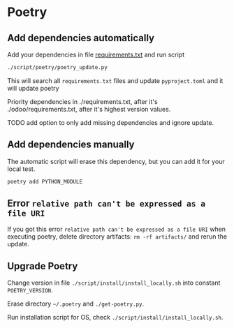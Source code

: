 # Poetry

## Add dependencies automatically

Add your dependencies in file [requirements.txt](../requirements.txt) and run script

```bash
./script/poetry/poetry_update.py
```

This will search all `requirements.txt` files and update `pyproject.toml` and it will update poetry

Priority dependencies in ./requirements.txt, after it's ./odoo/requirements.txt, after it's highest version values.

TODO add option to only add missing dependencies and ignore update.

## Add dependencies manually

The automatic script will erase this dependency, but you can add it for your local test.

```bash
poetry add PYTHON_MODULE
```

## Error `relative path can't be expressed as a file URI`

If you got this error `relative path can't be expressed as a file URI` when executing poetry, delete directory
artifacts: `rm -rf artifacts/` and rerun the update.

## Upgrade Poetry

Change version in file `./script/install/install_locally.sh` into constant `POETRY_VERSION`.

Erase directory `~/.poetry` and `./get-poetry.py`.

Run installation script for OS, check `./script/install/install_locally.sh`.
